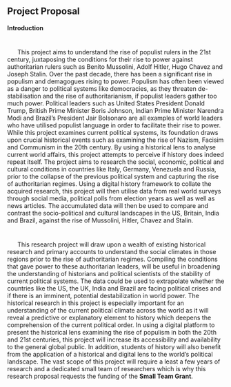 ## Project Proposal

**Introduction**</br>
#
&nbsp;&nbsp;&nbsp;&nbsp;&nbsp;&nbsp;This project aims to understand the rise of populist rulers in the 21st century, juxtaposing the conditions for their rise to power against authoritarian rulers such as Benito Mussolini, Adolf Hitler, Hugo Chavez and Joseph Stalin. Over the past decade, there has been a significant rise in populism and demagogues rising to power. Populism has often been viewed as a danger to political systems like democracies, as they threaten de-stabilisation and the rise of authoritarianism, if populist leaders gather too much power. Political leaders such as United States President Donald Trump, British Prime Minister Boris Johnson, Indian Prime Minister Narendra Modi and Brazil’s President Jair Bolsonaro are all examples of world leaders who have utilised populist language in order to facilitate their rise to power. While this project examines current political systems, its foundation draws upon crucial historical events such as examining the rise of Nazism, Facisim and Communism in the 20th century. By using a historical lens to analyse current world affairs, this project attempts to perceive if history does indeed repeat itself. The project aims to research the social, economic, political and cultural conditions in countries like Italy, Germany, Venezuela and Russia, prior to the collapse of the previous political system and capturing the rise of authoritarian regimes. Using a digital history framework to collate the acquired research, this project will then utilise data from real world surveys through social media, political polls from election years as well as well as news articles. The accumulated data will then be used to compare and contrast the socio-political and cultural landscapes in the US, Britain, India and Brazil, against the rise of Mussolini, Hitler, Chavez and Stalin.</br> 
#
&nbsp;&nbsp;&nbsp;&nbsp;&nbsp;&nbsp;This research project will draw upon a wealth of existing historical research and primary accounts to understand the social climates in those regions prior to the rise of authoritarian regimes. Compiling the conditions that gave power to these authoritarian leaders, will be useful in broadening the understanding of historians and political scientists of the stability of current political systems. The data could be used to extrapolate whether the countries like the US, the UK, India and Brazil are facing political crises and if there is an imminent, potential destabilization in world power. The historical research in this project is especially important for an understanding of the current political climate across the world as it will reveal a predictive or explanatory element to history which deepens the comprehension of the current political order. In using a digital platform to present the historical lens examining the rise of populism in both the 20th and 21st centuries, this project will increase its accessibility and availability to the general global public. In addition, students of history will also benefit from the application of a historical and digital lens to the world’s political landscape. The vast scope of this project will require a least a few years of research and a dedicated small team of researchers which is why this research proposal requests the funding of the **Small Team Grant**. 
